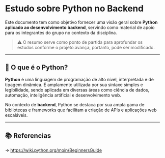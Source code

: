 # Estudo sobre Python no Backend

Este documento tem como objetivo fornecer uma visão geral sobre **Python aplicado ao desenvolvimento backend**, servindo como material de apoio para os integrantes do grupo no contexto da disciplina.

> ⚠️ O resumo serve como ponto de partida para aprofundar os estudos conforme o projeto avança, portanto, pode ser modificado.

---

## 🐍 O que é o Python?

**Python** é uma linguagem de programação de alto nível, interpretada e de tipagem dinâmica. É amplamente utilizada por sua sintaxe simples e legibilidade, sendo aplicada em diversas áreas como ciência de dados, automação, inteligência artificial e desenvolvimento web.

No contexto de **backend**, Python se destaca por sua ampla gama de bibliotecas e frameworks que facilitam a criação de APIs e aplicações web escaláveis.

---

## 📚 Referencias

-> <https://wiki.python.org/moin/BeginnersGuide>
